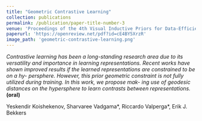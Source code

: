 ```yaml
---
title: "Geometric Contrastive Learning"
collection: publications
permalink: /publication/paper-title-number-3
venue: 'Proceedings of the 4th Visual Inductive Priors for Data-Efficient Deep Learning Workshop at ICCV 2023'
paperurl: 'https://openreview.net/pdf?id=cE4BY5XrzR'
image_path: 'geometric-contrastive-learning.png'
---
```


*Contrastive learning has been a long-standing research area due to its versatility and importance in learning representations. Recent works have shown improved results if the learned representations are constrained to be on a hy- persphere. However, this prior geometric constraint is not fully utilized during training. In this work, we propose mak- ing use of geodesic distances on the hypersphere to learn contrasts between representations.* **(oral)**


Yeskendir Koishekenov, Sharvaree Vadgama\*, Riccardo Valperga\*, Erik J. Bekkers